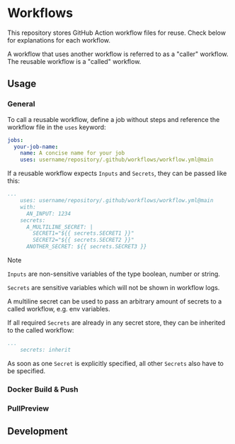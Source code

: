 # Workflows

This repository stores GitHub Action workflow files for reuse. Check below for explanations for each workflow.

A workflow that uses another workflow is referred to as a "caller" workflow. The reusable workflow is a "called" workflow.

## Usage

### General

To call a reusable workflow, define a job without steps and reference the workflow file in the `uses` keyword:

```yml
jobs:
  your-job-name:
    name: A concise name for your job
    uses: username/repository/.github/workflows/workflow.yml@main
```

If a reusable workflow expects `Inputs` and `Secrets`, they can be passed like this:

```yml
...
    uses: username/repository/.github/workflows/workflow.yml@main
    with:
      AN_INPUT: 1234
    secrets:
      A_MULTILINE_SECRET: |
        SECRET1="${{ secrets.SECRET1 }}"
        SECRET2="${{ secrets.SECRET2 }}"
      ANOTHER_SECRET: ${{ secrets.SECRET3 }}
```

> [!NOTE]
> 
> `Inputs` are non-sensitive variables of the type boolean, number or string.
> 
> `Secrets` are sensitive variables which will not be shown in workflow logs.
>
> A multiline secret can be used to pass an arbitrary amount of secrets to a called workflow, e.g. env variables. 

If all required `Secrets` are already in any secret store, they can be inherited to the called workflow:

```yml
...
    secrets: inherit
```

As soon as one `Secret` is explicitly specified, all other `Secrets` also have to be specified. 

### Docker Build & Push



### PullPreview

## Development
